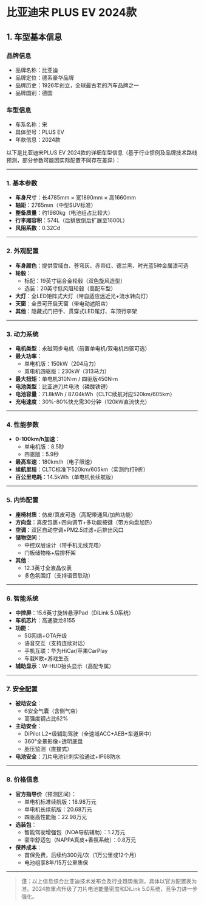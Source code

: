 
# 比亚迪宋 PLUS EV 2024款
## 1. 车型基本信息
### 品牌信息
- 品牌名称：比亚迪
- 品牌定位：德系豪华品牌
- 品牌历史：1926年创立，全球最古老的汽车品牌之一
- 品牌国别：德国

### 车型信息
- 车系名称：宋
- 具体型号：PLUS EV
- 年款信息：2024款

以下是比亚迪宋PLUS EV 2024款的详细车型信息（基于行业惯例及品牌技术路线预测，部分参数可能因实际配置不同存在差异）：

---

### **1. 基本参数**
- **车身尺寸**：长4785mm × 宽1890mm × 高1660mm  
- **轴距**：2765mm（中型SUV标准）  
- **整备质量**：约1980kg（电池组占比较大）  
- **行李厢容积**：574L（后排放倒后扩展至1600L）  
- **风阻系数**：0.32Cd  

---

### **2. 外观配置**
- **车身颜色**：提供雪域白、苍穹灰、赤帝红、德兰黑、时光蓝5种金属漆可选  
- **轮毂**：  
  - 标配：19英寸铝合金轮毂（双色旋风造型）  
  - 选装：20英寸低风阻轮毂（高配车型）  
- **大灯**：全LED矩阵式大灯（带自适应远近光+流水转向灯）  
- **天窗**：全景可开启天窗（带电动遮阳帘）  
- **其他**：隐藏式门把手、贯穿式LED尾灯、车顶行李架  

---

### **3. 动力系统**  
- **电机类型**：永磁同步电机（前置单电机/双电机四驱可选）  
- **最大功率**：  
  - 单电机版：150kW（204马力）  
  - 双电机四驱版：230kW（313马力）  
- **最大扭矩**：单电机310N·m / 四驱版450N·m  
- **电池类型**：比亚迪刀片电池（磷酸铁锂）  
- **电池容量**：71.8kWh / 87.04kWh（CLTC续航对应520km/605km）  
- **充电速度**：30%-80%快充需30分钟（120kW直流快充）  

---

### **4. 性能参数**  
- **0-100km/h加速**：  
  - 单电机版：8.5秒  
  - 四驱版：5.9秒  
- **最高车速**：180km/h（电子限速）  
- **续航里程**：CLTC标准下520km/605km（实测约打9折）  
- **百公里电耗**：14.5kWh（单电机长续航版）  

---

### **5. 内饰配置**  
- **座椅材质**：仿皮/真皮可选（高配带通风/加热功能）  
- **方向盘**：真皮包裹+四向调节+多功能按键（带方向盘加热）  
- **空调**：双区自动空调+PM2.5过滤+后排出风口  
- **储物空间**：  
  - 中控双层设计（带手机无线充电）  
  - 门板储物格+后排杯架  
- **其他**：  
  - 12.3英寸全液晶仪表  
  - 多色氛围灯（支持语音联动）  

---

### **6. 智能系统**  
- **中控屏**：15.6英寸旋转悬浮Pad（DiLink 5.0系统）  
- **车机芯片**：高通骁龙8155  
- **功能**：  
  - 5G网络+OTA升级  
  - 语音交互（支持连续对话）  
  - 手机互联：华为HiCar/苹果CarPlay  
  - 车载K歌+游戏生态  
- **辅助显示**：W-HUD抬头显示（高配专属）  

---

### **7. 安全配置**  
- **被动安全**：  
  - 6安全气囊（含侧气帘）  
  - 高强度钢占比62%  
- **主动安全**：  
  - DiPilot L2+级辅助驾驶（全速域ACC+AEB+车道居中）  
  - 360°全景影像+透明底盘  
  - 胎压监测（直接式）  
- **电池安全**：刀片电池针刺实验通过+IP68防水  

---

### **8. 价格信息**  
- **官方指导价**（预测区间）：  
  - 单电机标准续航版：18.98万元  
  - 单电机长续航版：20.68万元  
  - 四驱高性能版：22.98万元  
- **选装包**：  
  - 智能驾驶增强包（NOA导航辅助）：1.2万元  
  - 豪华舒适包（NAPPA真皮+香氛系统）：0.8万元  
- **保养成本**：  
  - 首保免费，后续约300元/次（1万公里或12个月）  
  - 电池组享8年/15万公里质保  

---

> **注**：以上信息综合比亚迪技术发布会及行业趋势推测，具体以官方配置表为准。2024款重点升级了刀片电池能量密度和DiLink 5.0系统，竞争力进一步强化。
